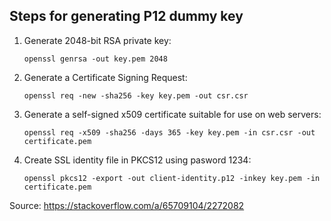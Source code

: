 ## Steps for generating P12 dummy key

1. Generate 2048-bit RSA private key:

    ``` openssl genrsa -out key.pem 2048 ```

2. Generate a Certificate Signing Request:

    ``` openssl req -new -sha256 -key key.pem -out csr.csr ```

3. Generate a self-signed x509 certificate suitable for use on web servers:

    ``` openssl req -x509 -sha256 -days 365 -key key.pem -in csr.csr -out certificate.pem ```

4. Create SSL identity file in PKCS12 using pasword 1234:

    ``` openssl pkcs12 -export -out client-identity.p12 -inkey key.pem -in certificate.pem ```

Source: https://stackoverflow.com/a/65709104/2272082
